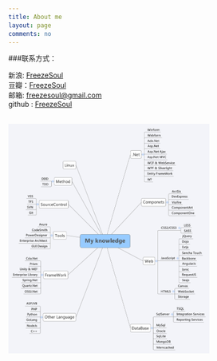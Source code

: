 ```yaml
---
title: About me
layout: page
comments: no
---
```


###联系方式：        

新浪: [FreezeSoul](http://weibo.com/1481864575)	 
豆瓣：[FreezeSoul](http://www.douban.com/people/FreezeSoul/)  
邮箱: [freezesoul@gmail.com](mailto:freezesoul@gmail.com)     
github : [FreezeSoul](https://github.com/freezesoul)

<br/>
<img src="/files/My knowledge.svg" width="80%">